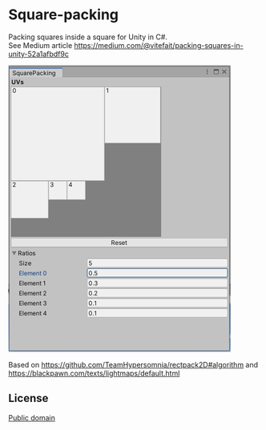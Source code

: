 # Square-packing
 Packing squares inside a square for Unity in C#.<br>
 See Medium article https://medium.com/@vitefait/packing-squares-in-unity-52a1afbdf9c

![Preview](preview.jpg)

Based on
https://github.com/TeamHypersomnia/rectpack2D#algorithm
and
https://blackpawn.com/texts/lightmaps/default.html

License
-------

[Public domain](http://unlicense.org/)
